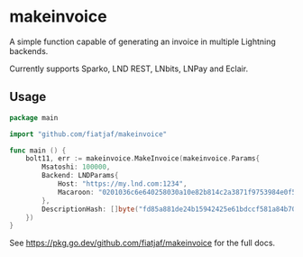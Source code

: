 makeinvoice
===========

A simple function capable of generating an invoice in multiple Lightning backends.

Currently supports Sparko, LND REST, LNbits, LNPay and Eclair.

## Usage

```go
package main

import "github.com/fiatjaf/makeinvoice"

func main () {
	bolt11, err := makeinvoice.MakeInvoice(makeinvoice.Params{
		Msatoshi: 100000,
		Backend: LNDParams{
			Host: "https://my.lnd.com:1234",
			Macaroon: "0201036c6e640258030a10e82b814c2a3871f9753984e0f5e01ffb1201301a160a0761646472657373120472656164120577726974651a170a08696e766f69636573120472656164120577726974651a0f0a076f6e636861696e1204726561640000062087d4b068ad6b4d912680b3e0d912ca02936733a3377f246aa32bf354aa74ab2d",
		},
		DescriptionHash: []byte("fd85a881de24b15942425e61bdccf581a84b70ac2128490b8d14ea53fd6b8815"),
	})
}
```

See https://pkg.go.dev/github.com/fiatjaf/makeinvoice for the full docs.
